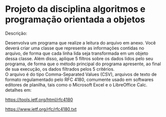 # Projeto da disciplina algoritmos e programação orientada a objetos
Descrição:

Desenvolva um programa que realize a leitura do arquivo em anexo. Você deverá criar uma classe que represente as informações contidas no arquivo, de forma que cada linha lida seja transformada em um objeto dessa classe.
Além disso, aplique 5 filtros sobre os dados lidos pelo seu programa, de forma que o método principal do programa apresente, ao final de sua execução, os dados filtrados pelos 5 critérios.<br>
O arquivo é do tipo Comma-Separated Values (CSV), arquivos de texto de formato regulamentado pelo RFC 4180, comumente usado em softwares editores de planilha, tais como o Microsoft Excel e o LibreOffice Calc.
detalhes em:

https://tools.ietf.org/html/rfc4180

https://www.ietf.org/rfc/rfc4180.txt
